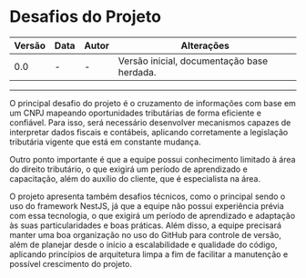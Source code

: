 # Desafios do Projeto

| Versão | Data | Autor | Alterações |
|--------|------|-------|------------|
| 0.0    | -    | -     | Versão inicial, documentação base herdada. |

---

O principal desafio do projeto é o cruzamento de informações com base em um CNPJ mapeando oportunidades tributárias de forma eficiente e confiável. Para isso, será necessário desenvolver mecanismos capazes de interpretar dados fiscais e contábeis, aplicando corretamente a legislação tributária vigente que está em constante mudança.

Outro ponto importante é que a equipe possui conhecimento limitado à área do direito tributário, o que exigirá um período de aprendizado e capacitação, além do auxílio do cliente, que é especialista na área.

O projeto apresenta também desafios técnicos, como o principal sendo o uso do framework NestJS, já que a equipe não possui experiência prévia com essa tecnologia, o que exigirá um período de aprendizado e adaptação às suas particularidades e boas práticas. Além disso, a equipe precisará manter uma boa organização no uso do GitHub para controle de versão, além de planejar desde o início a escalabilidade e qualidade do código, aplicando princípios de arquitetura limpa a fim de facilitar a manutenção e possível crescimento do projeto.